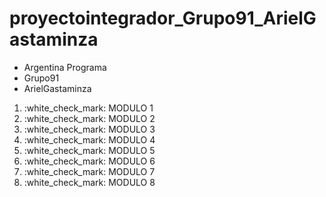 # proyectointegrador_Grupo91_ArielGastaminza
* Argentina Programa
* Grupo91
* ArielGastaminza

<ol>
<li>:white_check_mark: MODULO 1</li>
<li>:white_check_mark: MODULO 2</li>
<li>:white_check_mark: MODULO 3</li>
<li>:white_check_mark: MODULO 4</li>
<li>:white_check_mark: MODULO 5</li>
<li>:white_check_mark: MODULO 6</li>  
<li>:white_check_mark: MODULO 7</li>
<li>:white_check_mark: MODULO 8</li>
</ol>
